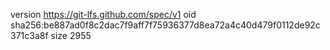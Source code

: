 version https://git-lfs.github.com/spec/v1
oid sha256:be887ad0f8c2dac7f9aff7f75936377d8ea72a4c40d479f0112de92c371c3a8f
size 2955
